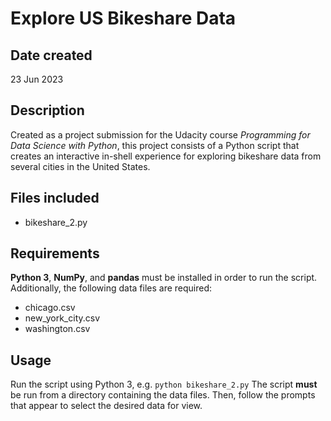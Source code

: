 # Explore US Bikeshare Data

## Date created
23 Jun 2023

## Description
Created as a project submission for the Udacity course _Programming for Data Science with Python_, this project consists of a Python script that creates an interactive in-shell experience for exploring bikeshare data from several cities in the United States.

## Files included
* bikeshare_2.py

## Requirements
**Python 3**, **NumPy**, and **pandas** must be installed in order to run the script.  Additionally, the following data files are required:
* chicago.csv
* new_york_city.csv
* washington.csv

## Usage
Run the script using Python 3, e.g.
`python bikeshare_2.py`
The script **must** be run from a directory containing the data files.  Then, follow the prompts that appear to select the desired data for view.
